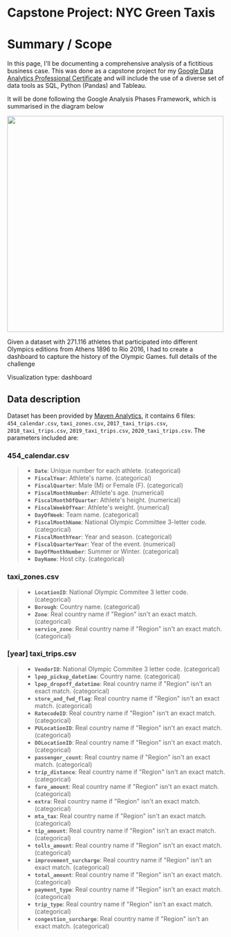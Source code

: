 # Capstone Project: NYC Green Taxis

# Summary / Scope

In this page, I'll be documenting a comprehensive analysis of a fictitious business case. This was done as a capstone project for my [Google Data Analytics Professional Certificate](https://www.credly.com/earner/earned/share/8c3b6269-5e44-40d0-be37-e3f9c8e8f3da) and will include the use of a diverse set of data tools as SQL, Python (Pandas) and Tableau.

It will be done following the Google Analysis Phases Framework, which is summarised in the diagram below

<img src="https://miro.medium.com/max/1200/1*Z7x7l5YL4WbHkxQckLSXlA.png" width="500">

Given a dataset with 271.116 athletes that participated into different Olympics editions from Athens 1896 to Rio 2016, I had to create a dashboard to capture the history of the Olympic Games. full details of the challenge

Visualization type: dashboard


## Data description

Dataset has been provided by [Maven Analytics](https://www.mavenanalytics.io/data-playground), it contains 6 files: `454_calendar.csv`, `taxi_zones.csv`, `2017_taxi_trips.csv`, `2018_taxi_trips.csv`, `2019_taxi_trips.csv`, `2020_taxi_trips.csv`. The parameters included are:

### 454_calendar.csv
> - **`Date`**: Unique number for each athlete. (categorical)
> - **`FiscalYear`**: Athlete's name. (categorical)
> - **`FiscalQuarter`**: Male (M) or Female (F). (categorical)
> - **`FiscalMonthNumber`**: Athlete's age. (numerical)
> - **`FiscalMonthOfQuarter`**: Athlete's height. (numerical)
> - **`FiscalWeekOfYear`**: Athlete's weight. (numerical)
> - **`DayOfWeek`**: Team name. (categorical)
> - **`FiscalMonthName`**: National Olympic Committee 3-letter code. (categorical)
> - **`FiscalMonthYear`**: Year and season. (categorical)
> - **`FiscalQuarterYear`**: Year of the event. (numerical)
> - **`DayOfMonthNumber`**: Summer or Winter. (categorical)
> - **`DayName`**: Host city. (categorical)

### taxi_zones.csv
> - **`LocationID`**: National Olympic Commitee 3 letter code. (categorical)
> - **`Borough`**: Country name. (categorical)
> - **`Zone`**: Real country name if "Region" isn't an exact match. (categorical)
> - **`service_zone`**: Real country name if "Region" isn't an exact match. (categorical)

### [year] taxi_trips.csv
> - **`VendorID`**: National Olympic Commitee 3 letter code. (categorical)
> - **`lpep_pickup_datetime`**: Country name. (categorical)
> - **`lpep_dropoff_datetime`**: Real country name if "Region" isn't an exact match. (categorical)
> - **`store_and_fwd_flag`**: Real country name if "Region" isn't an exact match. (categorical)
> - **`RatecodeID`**: Real country name if "Region" isn't an exact match. (categorical)
> - **`PULocationID`**: Real country name if "Region" isn't an exact match. (categorical)
> - **`DOLocationID`**: Real country name if "Region" isn't an exact match. (categorical)
> - **`passenger_count`**: Real country name if "Region" isn't an exact match. (categorical)
> - **`trip_distance`**: Real country name if "Region" isn't an exact match. (categorical)
> - **`fare_amount`**: Real country name if "Region" isn't an exact match. (categorical)
> - **`extra`**: Real country name if "Region" isn't an exact match. (categorical)
> - **`mta_tax`**: Real country name if "Region" isn't an exact match. (categorical)
> - **`tip_amount`**: Real country name if "Region" isn't an exact match. (categorical)
> - **`tolls_amount`**: Real country name if "Region" isn't an exact match. (categorical)
> - **`improvement_surcharge`**: Real country name if "Region" isn't an exact match. (categorical)
> - **`total_amount`**: Real country name if "Region" isn't an exact match. (categorical)
> - **`payment_type`**: Real country name if "Region" isn't an exact match. (categorical)
> - **`trip_type`**: Real country name if "Region" isn't an exact match. (categorical)
> - **`congestion_surcharge`**: Real country name if "Region" isn't an exact match. (categorical)

